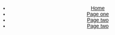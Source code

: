 <nav>
    <header>
        <ul>
            <li><a href="https://yanliang789.github.io/home_garden">Home</a></li>
            <li><a href="https://yanliang789.github.io/home_garden/page1">Page one</a></li>
            <li><a href="https://yanliang789.github.io/home_garden/page2">Page two</a></li>
            <li><a href="https://yanliang789.github.io/home_garden/page3">Page two</a></li>
        </ul>
    </header>
</nav>

<html lang="">
<head>
  <meta charset="utf-8">
  <meta name="viewport" content="width=device-width, initial-scale=1.0">
  <title>Page 2</title>
  <style>
    body {
      padding: 0;
      margin: 0;
      font-family:sans-serif;
    }

    .tick line{
      stroke:lightgrey;
    }

    /* tooltip style. reference -> https://bl.ocks.org/d3noob/180287b6623496dbb5ac4b048813af52 */
    div.tooltip {
      position: absolute;
      text-align: left;
      width: fit-content;
      padding: 10px;
      font: 12px sans-serif;
      background: lightsteelblue;
      border: 0px;
      border-radius: 5px;
      pointer-events: none;
    }

  </style>
  <script src="https://d3js.org/d3.v6.min.js"></script>
</head>

<body>
<main>
  <svg class="container"></svg>
</main>
<script>
  const height = 500;
  const width = 1000;
  const margin = {
    left:100,
    top:50,
    bottom:100,
    right:200
  }
  const loadData = async () => {
    try {
      //year,sales,rise
      return  await d3.csv("garden_equip_rise.csv");
    } catch(err) {
      return err;
    }
  }

  const render = data => {
    // svg container
    const svg = d3.select(".container")
            .attr("width", width)
            .attr("height", height)
            .style("background-color", "#f3f3f3")

    // defining xScale
    const xScale = d3.scaleTime()
            .domain([new Date(2014,0,1),new Date(2020,0,1)])
            .range([0, width - margin.left - margin.right])

    // defining yScale
    const yScale = d3.scaleLinear()
            .domain(d3.extent(data.map(item => parseFloat(item["rise"]))))
            .nice()
            .range([height - margin.top - margin.bottom, 0])

    // group element for all the main section
    const g = svg.append("g")
            .attr("transform", "translate(" + margin.left + "," + margin.top + ")");

    // x-axis
    g.append("g")
            .attr("transform", `translate(0,${height - margin.top - margin.bottom})`)
            .call(d3.axisBottom(xScale)
                    .tickFormat(d3.timeFormat("%Y"))
                    .tickSize(-height + margin.top + margin.bottom)
            );

    // y-axis
    g.append("g")
            .call(d3.axisLeft(yScale)
                    .tickFormat(d => parseInt(d * 100))
                    .tickSize(-width + margin.left + margin.right)
            );

    // tooltip div -> refered example https://bl.ocks.org/d3noob/180287b6623496dbb5ac4b048813af52
    const div = d3
            .select("body")
            .append("div")
            .attr("class", "tooltip")
            .style("opacity", 0);

    g.append("path")
            .datum(data)
            .attr("fill", "none")
            .attr("stroke-width", 1.5)
            .attr("stroke", 'green')
            .attr("d", d3.line()
                    .curve(d3.curveLinear)
                    .x(d => xScale(new Date(parseInt(d.year), 0, 1)))
                    .y(d => yScale(d.rise))
            )

    // main dots
    g.selectAll(".dot")
            .data(data)
            .enter()
            .append("circle")
            .attr("class", "dot")
            .attr("cx", d => xScale(new Date(parseInt(d.year), 0, 1)))
            .attr("cy", d => yScale(d["rise"]))
            .attr("r", 3 )
            .style("fill", 'SteelBlue')
            .style("opacity", 0.75)
            .on("mouseover", (event, d) => {
              div.transition()
                      .duration(200)
                      .style("opacity", .9);
              div.html(`
                Year : ${d.year} <br/>
                Sale : ${d.sales} <br/>
                Rise : ${(d3.format(".2f"))(d.rise * 100 ) + '%'}<br/>
            `)

                      ///(d3.format(".2f"))(d.change) + "%")
                      .style("left", (event.pageX + 10) + "px")
                      .style("top", (event.pageY - 20) + "px");
            })
            .on("mouseout", _ => {
              div.transition()
                      .duration(500)
                      .style("opacity", 0);
            })
            .on("mousemove", event => {
              div.style("left", (event.pageX + 10) + "px")
                      .style("top", (event.pageY - 20) + "px")
            })

    // y-axis title
    svg.append("text")
            .attr("transform", "rotate(-90)")
            .attr("x", 0 - height / 2)
            .attr("y", 60)
            .attr("text-anchor", "middle")
            .text("The rise percentage")

    // x-axis title
    svg.append("text")
            .attr("transform", `translate(${width / 2},${height - 20})`)
            .attr("text-anchor", "middle")
            .text("Years")

    // main chart label
    svg.append("text")
            .attr("transform", `translate(${width / 2},${30})`)
            .attr("text-anchor", "middle")
            .attr("font-weight", "bold")
            .text("The annual sales growth in garden equipment from 2013-2021")
  }


  // loading data and then rendering chart
  loadData()
          .then(data => render(data))
          .catch(err => console.log(err))
</script>
</body>
